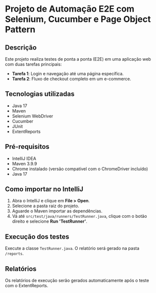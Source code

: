 
# Projeto de Automação E2E com Selenium, Cucumber e Page Object Pattern

## Descrição
Este projeto realiza testes de ponta a ponta (E2E) em uma aplicação web com duas tarefas principais:

- **Tarefa 1**: Login e navegação até uma página específica.
- **Tarefa 2**: Fluxo de checkout completo em um e-commerce.

## Tecnologias utilizadas
- Java 17
- Maven
- Selenium WebDriver
- Cucumber
- JUnit
- ExtentReports

## Pré-requisitos
- IntelliJ IDEA
- Maven 3.9.9
- Chrome instalado (versão compatível com o ChromeDriver incluído)
- Java 17

## Como importar no IntelliJ
1. Abra o IntelliJ e clique em **File > Open**.
2. Selecione a pasta raiz do projeto.
3. Aguarde o Maven importar as dependências.
4. Vá até `src/test/java/runners/TestRunner.java`, clique com o botão direito e selecione **Run 'TestRunner'**.

## Execução dos testes
Execute a classe `TestRunner.java`. O relatório será gerado na pasta `/reports`.

## Relatórios
Os relatórios de execução serão gerados automaticamente após o teste com o ExtentReports.
